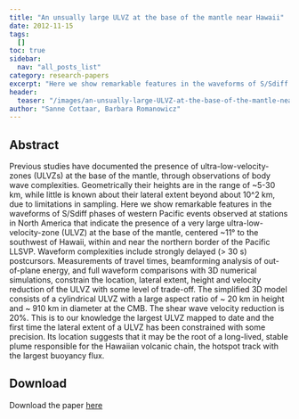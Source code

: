 ```yaml
---
title: "An unsually large ULVZ at the base of the mantle near Hawaii"
date: 2012-11-15
tags:
  []
toc: true
sidebar:
  nav: "all_posts_list"
category: research-papers
excerpt: "Here we show remarkable features in the waveforms of S/Sdiff phases of western Pacific events observed at stations in North America that indicate the presence of a very large ultra-low-velocity-zone (ULVZ) at the base of the mantle, centered ~11° to the southwest of Hawaii, within and near the northern border of the Pacific LLSVP. Waveform complexities include strongly delayed (> 30 s) postcursors. Measurements of travel times, beamforming analysis of out-of-plane energy, and full waveform comparisons with 3D numerical simulations, constrain the location, lateral extent, height and velocity reduction of the ULVZ with some level of trade-off. The simplified 3D model consists of a cylindrical ULVZ with a large aspect ratio of ~ 20 km in height and ~ 910 km in diameter at the CMB. The shear wave velocity reduction is 20%. This is to our knowledge the largest ULVZ mapped to date and the first time the lateral extent of a ULVZ has been constrained with some precision. Its location suggests that it may be the root of a long-lived, stable plume responsible for the Hawaiian volcanic chain, the hotspot track with the largest buoyancy flux."
header:
  teaser: "/images/an-unsually-large-ULVZ-at-the-base-of-the-mantle-near-hawaii/Cottaar_Rom_2012.jpg"
author: "Sanne Cottaar, Barbara Romanowicz"
---
```


## Abstract 
Previous studies have documented the presence of ultra-low-velocity-zones (ULVZs) at the base of the mantle, through observations of body wave complexities. Geometrically their heights are in the range of ~5-30 km, while little is known about their lateral extent beyond about 10^2 km, due to limitations in sampling. Here we show remarkable features in the waveforms of S/Sdiff phases of western Pacific events observed at stations in North America that indicate the presence of a very large ultra-low-velocity-zone (ULVZ) at the base of the mantle, centered ~11° to the southwest of Hawaii, within and near the northern border of the Pacific LLSVP. Waveform complexities include strongly delayed (> 30 s) postcursors. Measurements of travel times, beamforming analysis of out-of-plane energy, and full waveform comparisons with 3D numerical simulations, constrain the location, lateral extent, height and velocity reduction of the ULVZ with some level of trade-off. The simplified 3D model consists of a cylindrical ULVZ with a large aspect ratio of ~ 20 km in height and ~ 910 km in diameter at the CMB. The shear wave velocity reduction is 20%. This is to our knowledge the largest ULVZ mapped to date and the first time the lateral extent of a ULVZ has been constrained with some precision. Its location suggests that it may be the root of a long-lived, stable plume responsible for the Hawaiian volcanic chain, the hotspot track with the largest buoyancy flux.

## Download
Download the paper <a href="https://www.sciencedirect.com/science/article/abs/pii/S0012821X12005006" class="btn btn--success">here</a>
